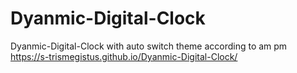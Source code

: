 # Dyanmic-Digital-Clock
Dyanmic-Digital-Clock with auto switch theme according to am pm
https://s-trismegistus.github.io/Dyanmic-Digital-Clock/
